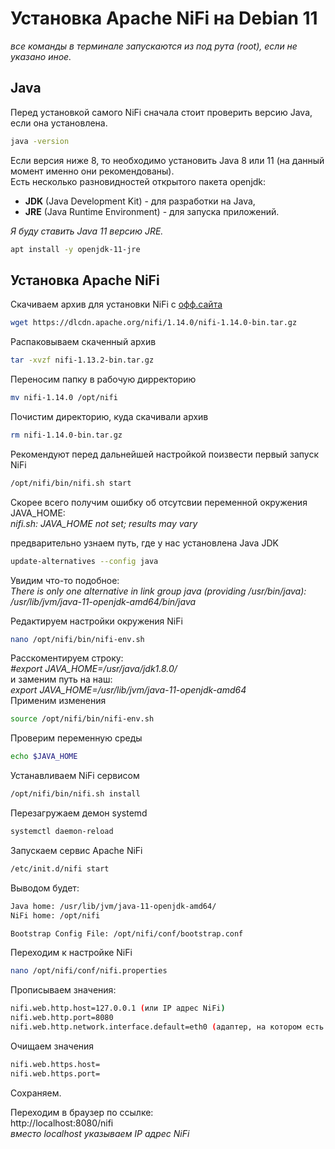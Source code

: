 # Установка Apache NiFi на Debian 11

_все команды в терминале запускаются из под рута (root), если не указано иное._

## Java
Перед установкой самого NiFi сначала стоит проверить версию Java, если она установлена.
```bash
java -version
```
Если версия ниже 8, то необходимо установить Java 8 или 11 (на данный момент именно они рекомендованы).\
Есть несколько разновидностей открытого пакета openjdk: 
* **JDK** (Java Development Kit) - для разработки на Java, 
* **JRE** (Java Runtime Environment) - для запуска приложений.

 _Я буду ставить Java 11 версию JRE._
```bash
apt install -y openjdk-11-jre
```


## Установка Apache NiFi

Скачиваем архив для установки NiFi с [офф.сайта](https://nifi.apache.org/download.html)
```bash
wget https://dlcdn.apache.org/nifi/1.14.0/nifi-1.14.0-bin.tar.gz 
```

Распаковываем скаченный архив
```bash
tar -xvzf nifi-1.13.2-bin.tar.gz
```

Переносим папку в рабочую дирректорию
```bash
mv nifi-1.14.0 /opt/nifi
```

Почистим директорию, куда скачивали архив
```bash
rm nifi-1.14.0-bin.tar.gz
```

Рекомендуют перед дальнейшей настройкой поизвести первый запуск NiFi
```bash
/opt/nifi/bin/nifi.sh start 
```
Скорее всего получим ошибку об отсутсвии переменной окружения JAVA_HOME:\
_nifi.sh: JAVA_HOME not set; results may vary_

предварительно узнаем путь, где у нас установлена Java JDK
```bash
update-alternatives --config java
```
Увидим что-то подобное:\
_There is only one alternative in link group java (providing /usr/bin/java): /usr/lib/jvm/java-11-openjdk-amd64/bin/java_

Редактируем настройки окружения NiFi
```bash
nano /opt/nifi/bin/nifi-env.sh
```
Расскоментируем строку:\
_#export JAVA_HOME=/usr/java/jdk1.8.0/_\
и заменим путь на наш:\
_export JAVA_HOME=/usr/lib/jvm/java-11-openjdk-amd64_\
Применим изменения
```bash
source /opt/nifi/bin/nifi-env.sh
```
Проверим переменную среды
```bash
echo $JAVA_HOME
```

Устанавливаем NiFi сервисом
```bash
/opt/nifi/bin/nifi.sh install
```
Перезагружаем демон systemd
```bash
systemctl daemon-reload
```
Запускаем сервис Apache NiFi
```bash
/etc/init.d/nifi start
```
Выводом будет:
```bash
Java home: /usr/lib/jvm/java-11-openjdk-amd64/
NiFi home: /opt/nifi

Bootstrap Config File: /opt/nifi/conf/bootstrap.conf
```

Переходим к настройке NiFi
```bash
nano /opt/nifi/conf/nifi.properties 
```
Прописываем значения:
```bash
nifi.web.http.host=127.0.0.1 (или IP адрес NiFi)
nifi.web.http.port=8080
nifi.web.http.network.interface.default=eth0 (адаптер, на котором есть сеть и чей IP прописывали выше)
```
Очищаем значения
```bash
nifi.web.https.host=
nifi.web.https.port=
```
Сохраняем.

Переходим в браузер по ссылке:\
http://localhost:8080/nifi\
_вместо localhost указываем IP адрес NiFi_
